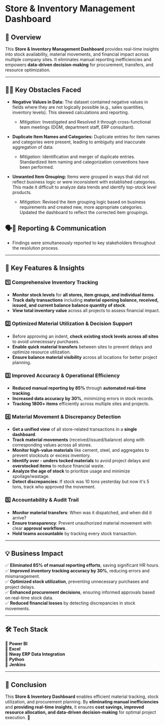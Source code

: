 # **Store & Inventory Management Dashboard**

## 🚀 Overview  
This **Store & Inventory Management Dashboard** provides real-time insights into stock availability, material movements, and financial impact across multiple company sites. It eliminates manual reporting inefficiencies and empowers **data-driven decision-making** for procurement, transfers, and resource optimization. 

---------------------------------------------------------------------------------------------------------

## 🧗‍♂️ **Key Obstacles Faced** 

- **Negative Values in Data:** The dataset contained negative values in fields where they are not logically possible (e.g., sales quantities, inventory levels). This skewed calculations and reporting.
    *   *Mitigation:* Investigated and Resolved it through cross-functional team meetings (DGM, department staff, ERP consultant).

- **Duplicate Item Names and Categories:** Duplicate entries for item names and categories were present, leading to ambiguity and inaccurate aggregation of data.
    *   *Mitigation:* Identification and merger of duplicate entries. Standardized item naming and categorization conventions have been performed.

- **Unwanted Item Grouping:** Items were grouped in ways that did not reflect business logic or were inconsistent with established categories. This made it difficult to analyze data trends and identify top-stock level products.
    *   *Mitigation:* Revised the item grouping logic based on business requirements and created new, more appropriate categories. Updated the dashboard to reflect the corrected item groupings.




## 🗣️📝 Reporting & Communication 
- Findings were simultaneously reported to key stakeholders throughout the resolution process.



---------------------------------------------------------------------------------------------------------

## 🎯 **Key Features & Insights**  

### 1️⃣ **Comprehensive Inventory Tracking**  
- **Monitor stock levels** for **all stores, item groups, and individual items**.  
- **Track daily transactions** including **material opening balance, received, issued, and current balance balance quantity of stock**.  
- **View total inventory value** across all projects to assess financial impact.  

### 2️⃣ **Optimized Material Utilization & Decision Support**  
- Before approving an indent, **check existing stock levels across all sites** to avoid unnecessary purchases.  
- **Enable quick material transfers** between sites to prevent delays and optimize resource utilization.  
- **Ensure balance material visibility** across all locations for better project planning.  

### 3️⃣ **Improved Accuracy & Operational Efficiency**  
- **Reduced manual reporting by 85%** through **automated real-time tracking**.  
- **Increased data accuracy by 30%**, minimizing errors in stock records.  
- **Tracking 1800+ items** efficiently across multiple sites and projects.  

### 4️⃣ **Material Movement & Discrepancy Detection**  
- **Get a unified view** of all store-related transactions in a **single dashboard**.  
- **Track material movements** (received/issued/balance) along with corresponding values across all stores.  
- **Monitor high-value materials** like cement, steel, and aggregates to prevent stockouts or excess inventory.  
- **Identify over - unders tocked materials** to avoid project delays and **overstocked items** to reduce financial waste.  
- **Analyze the age of stock** to prioritize usage and minimize spoilage/wastage.  
- **Detect discrepancies:** If stock was 10 tons yesterday but now it's 5 tons, track who approved the movement.  

### 5️⃣ **Accountability & Audit Trail**  
- **Monitor material transfers**: When was it dispatched, and when did it arrive?  
- **Ensure transparency**: Prevent unauthorized material movement with clear **approval workflows**.  
- **Hold teams accountable** by tracking every stock transaction.  

---------------------------------------------------------------------------------------------------------

## 💡 **Business Impact**  
✅ **Eliminated 85% of manual reporting efforts**, saving significant HR hours.  
✅ **Improved inventory tracking accuracy by 30%**, reducing errors and mismanagement.  
✅ **Optimized stock utilization**, preventing unnecessary purchases and project delays.  
✅ **Enhanced procurement decisions**, ensuring informed approvals based on real-time stock data.  
✅ **Reduced financial losses** by detecting discrepancies in stock movements.  

---------------------------------------------------------------------------------------------------------

## 🛠 **Tech Stack**  
🔹 **Power BI**  
🔹 **Excel**  
🔹 **Nway ERP Data Integration**  
🔹 **Python**  
🔹 **Jenkins**  

---------------------------------------------------------------------------------------------------------

## 📌 **Conclusion**  
This **Store & Inventory Dashboard** enables efficient material tracking, stock utilization, and procurement planning. By **eliminating manual inefficiencies** and **providing real-time insights**, it ensures **cost savings, improved resource allocation, and data-driven decision-making** for optimal project execution. 🚀
